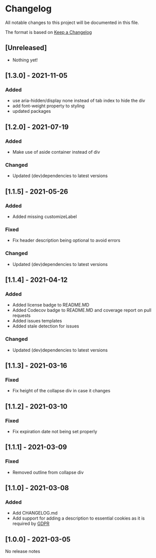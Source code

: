 # Changelog

All notable changes to this project will be documented in this file.

The format is based on [Keep a Changelog](https://keepachangelog.com/en/1.0.0/)

## [Unreleased]

- Nothing yet!

## [1.3.0] - 2021-11-05

### Added

- use aria-hidden/display none instead of tab index to hide the div
- add font-weight property to styling
- updated packages

## [1.2.0] - 2021-07-19

### Added

- Make use of aside container instead of div

### Changed

- Updated (dev)dependencies to latest versions

## [1.1.5] - 2021-05-26

### Added

- Added missing customizeLabel

### Fixed

- Fix header description being optional to avoid errors

### Changed

- Updated (dev)dependencies to latest versions

## [1.1.4] - 2021-04-12

### Added

- Added license badge to README.MD
- Added Codecov badge to README.MD and coverage report on pull requests
- Added issues templates
- Added stale detection for issues

### Changed

- Updated (dev)dependencies to latest versions

## [1.1.3] - 2021-03-16

### Fixed

- Fix height of the collapse div in case it changes

## [1.1.2] - 2021-03-10

### Fixed

- Fix expiration date not being set properly

## [1.1.1] - 2021-03-09

### Fixed

- Removed outline from collapse div

## [1.1.0] - 2021-03-08

### Added

- Add CHANGELOG.md
- Add support for adding a description to essential cookies as it is required by [GDPR](https://gdpr.eu/cookies/)

## [1.0.0] - 2021-03-05

No release notes
